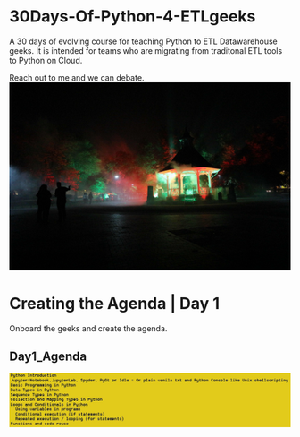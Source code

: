 # 30Days-Of-Python-4-ETLgeeks
A 30 days of evolving course for teaching Python to ETL Datawarehouse geeks.
It is intended for teams who are migrating from traditonal ETL tools to Python on Cloud.

Reach out to me and we can debate.
![Screenshot](IMG_2253_.jpg)

# Creating the Agenda | Day 1
Onboard the geeks and create the agenda.

## Day1_Agenda
![Day1_Agenda](Day1_Agenda.jpg)
